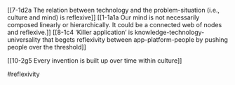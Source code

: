 [[7-1d2a The relation between technology and the problem-situation (i.e., culture and mind) is reflexive]]
[[1-1a1a Our mind is not necessarily composed linearly or hierarchically. It could be a connected web of nodes and reflexive.]]
[[8-1c4 ‘Killer application’ is knowledge-technology-universality that begets reflexivity between app-platform-people by pushing people over the threshold]]

[[10-2g5 Every invention is built up over time within culture]]

#reflexivity